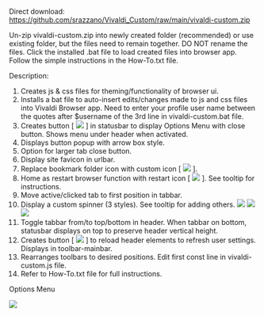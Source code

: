 Direct download: https://github.com/srazzano/Vivaldi_Custom/raw/main/vivaldi-custom.zip

Un-zip vivaldi-custom.zip into newly created folder (recommended) or use existing folder, but the files need to remain together. DO NOT rename the files. Click the installed .bat file to load created files into browser app. Follow the simple instructions in the How-To.txt file.

Description:
1. Creates js & css files for theming/functionality of browser ui.
2. Installs a bat file to auto-insert edits/changes made to js and css files into Vivaldi Browser app. Need to enter your profile user name between the quotes after $username of the 3rd line in vivaldi-custom.bat file.
3. Creates button [ <img src="https://github.com/srazzano/Images/blob/master/optionsMenuButton.png"/> ] in statusbar to display Options Menu with close button. Shows menu under header when activated.
4. Displays button popup with arrow box style.
5. Option for larger tab close button.
6. Display site favicon in urlbar.
7. Replace bookmark folder icon with custom icon [ <img src="https://github.com/srazzano/Images/blob/master/folderIcon.png"/> ].
8. Home as restart browser function with restart icon [ <img src="https://github.com/srazzano/Images/blob/master/restartIcon.png"/> ]. See tooltip for instructions.
9. Move active/clicked tab to first position in tabbar.
10. Display a custom spinner (3 styles). See tooltip for adding others. <img src="https://github.com/srazzano/Images/blob/master/spinner1.png"/> <img src="https://github.com/srazzano/Images/blob/master/spinner2.gif"/> <img src="https://github.com/srazzano/Images/blob/master/spinner3.png"/>
11. Toggle tabbar from/to top/bottom in header. When tabbar on bottom, statusbar displays on top to preserve header vertical height.
12. Creates button [ <img src="https://github.com/srazzano/Images/blob/master/reloadHeader.png"/> ] to reload header elements to refresh user settings. Displays in toolbar-mainbar.
13. Rearranges toolbars to desired positions. Edit first const line in vivaldi-custom.js file.
14. Refer to How-To.txt file for full instructions.

Options Menu

<img src="https://github.com/srazzano/Images/blob/master/optionsMenu.png"/>
